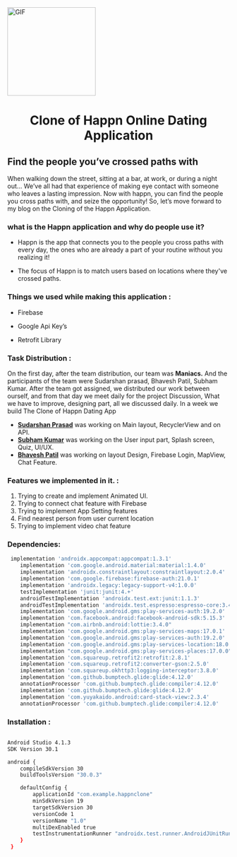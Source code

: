 <img alt="GIF" src="https://i.pinimg.com/originals/9e/a7/2e/9ea72ef078139ced289852e8a4ea0c5c.gif" width = 200/>

<h1 align="center"> Clone of Happn Online Dating Application </h1>
<p align="center"></p>

<h2 align="left"> Find the people you’ve crossed paths with </h2>

When walking down the street, sitting at a bar, at work, or during a night out… We’ve all had that experience of making eye contact with someone who leaves a lasting impression. 
Now with happn, you can find the people you cross paths with, and seize the opportunity!
So, let’s move forward to my blog on the Cloning of the Happn Application.

<h3 align="left">what is the Happn application and why do people use it? </h3>

- Happn is the app that connects you to the people you cross paths with every day, the ones who are already a part of your routine without you realizing it!

- The focus of Happn is to match users based on locations where they've crossed paths.

<h3 align="left">Things we used while making this application : </h3>

-  Firebase

-  Google Api Key’s

-  Retrofit Library

<h3 align="left">Task Distribution : </h3>

On the first day, after the team distribution, our team was **Maniacs.** And the participants of the team were Sudarshan prasad, Bhavesh Patil, Subham Kumar. After the team got assigned, we distributed our work between ourself, 
and from that day we meet daily for the project Discussion, What we have to improve, designing part, all we discussed daily. In a week we build The Clone of Happn Dating App


- **[Sudarshan Prasad](https://github.com/SudarshanDPrasad)** was working on Main layout, RecyclerView and on API.
- **[Subham Kumar](https://github.com/loganrv10)** was working on the User input part, Splash screen, Quiz, UI/UX.
- **[Bhavesh Patil](https://github.com/bhaveshppatil)** was working on layout Design, Firebase Login, MapView, Chat Feature. 

<h3 align="left">Features we implemented in it. : </h3>

1.	Trying to create and implement Animated UI. 
2.	Trying to connect chat feature with Firebase
3.	Trying to implement App Setting features
4.	Find nearest person from user current location
5.	Trying to implement video chat feature

### Dependencies:

```bash
 implementation 'androidx.appcompat:appcompat:1.3.1'
    implementation 'com.google.android.material:material:1.4.0'
    implementation 'androidx.constraintlayout:constraintlayout:2.0.4'
    implementation 'com.google.firebase:firebase-auth:21.0.1'
    implementation 'androidx.legacy:legacy-support-v4:1.0.0'
    testImplementation 'junit:junit:4.+'
    androidTestImplementation 'androidx.test.ext:junit:1.1.3'
    androidTestImplementation 'androidx.test.espresso:espresso-core:3.4.0'
    implementation 'com.google.android.gms:play-services-auth:19.2.0'
    implementation 'com.facebook.android:facebook-android-sdk:5.15.3'
    implementation "com.airbnb.android:lottie:3.4.0"
    implementation 'com.google.android.gms:play-services-maps:17.0.1'
    implementation 'com.google.android.gms:play-services-auth:19.2.0'
    implementation 'com.google.android.gms:play-services-location:18.0.0'
    implementation "com.google.android.gms:play-services-places:17.0.0"
    implementation 'com.squareup.retrofit2:retrofit:2.8.1'
    implementation 'com.squareup.retrofit2:converter-gson:2.5.0'
    implementation 'com.squareup.okhttp3:logging-interceptor:3.8.0'
    implementation 'com.github.bumptech.glide:glide:4.12.0'
    annotationProcessor 'com.github.bumptech.glide:compiler:4.12.0'
    implementation 'com.github.bumptech.glide:glide:4.12.0'
    implementation 'com.yuyakaido.android:card-stack-view:2.3.4'
    annotationProcessor 'com.github.bumptech.glide:compiler:4.12.0'
```


### Installation :

```bash

Android Studio 4.1.3
SDK Version 30.1

android {
    compileSdkVersion 30
    buildToolsVersion "30.0.3"

    defaultConfig {
        applicationId "com.example.happnclone"
        minSdkVersion 19
        targetSdkVersion 30
        versionCode 1
        versionName "1.0"
        multiDexEnabled true
        testInstrumentationRunner "androidx.test.runner.AndroidJUnitRunner"
    }
 }

```
